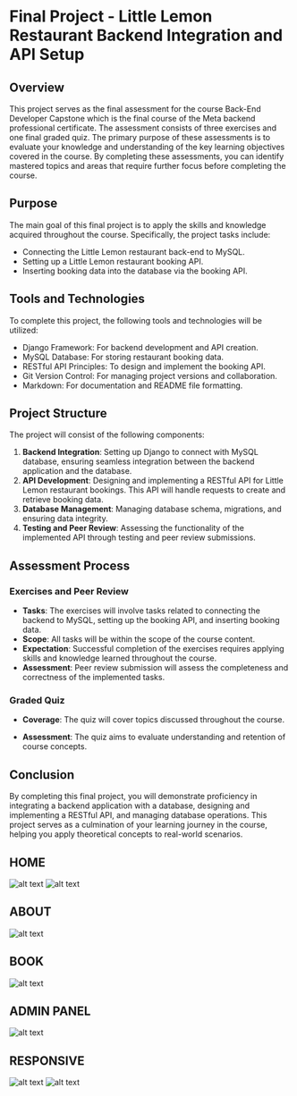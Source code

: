 # Final Project - Little Lemon Restaurant Backend Integration and API Setup

## Overview
This project serves as the final assessment for the course Back-End Developer Capstone which is the final course of the Meta backend professional certificate. The assessment consists of three exercises and one final graded quiz. The primary purpose of these assessments is to evaluate your knowledge and understanding of the key learning objectives covered in the course. By completing these assessments, you can identify mastered topics and areas that require further focus before completing the course.

## Purpose
The main goal of this final project is to apply the skills and knowledge acquired throughout the course. Specifically, the project tasks include:
- Connecting the Little Lemon restaurant back-end to MySQL.
- Setting up a Little Lemon restaurant booking API.
- Inserting booking data into the database via the booking API.

## Tools and Technologies
To complete this project, the following tools and technologies will be utilized:
- Django Framework: For backend development and API creation.
- MySQL Database: For storing restaurant booking data.
- RESTful API Principles: To design and implement the booking API.
- Git Version Control: For managing project versions and collaboration.
- Markdown: For documentation and README file formatting.

## Project Structure
The project will consist of the following components:
1. **Backend Integration**: Setting up Django to connect with MySQL database, ensuring seamless integration between the backend application and the database.
2. **API Development**: Designing and implementing a RESTful API for Little Lemon restaurant bookings. This API will handle requests to create and retrieve booking data.
3. **Database Management**: Managing database schema, migrations, and ensuring data integrity.
4. **Testing and Peer Review**: Assessing the functionality of the implemented API through testing and peer review submissions.

## Assessment Process
### Exercises and Peer Review
- **Tasks**: The exercises will involve tasks related to connecting the backend to MySQL, setting up the booking API, and inserting booking data.
- **Scope**: All tasks will be within the scope of the course content.
- **Expectation**: Successful completion of the exercises requires applying skills and knowledge learned throughout the course.
- **Assessment**: Peer review submission will assess the completeness and correctness of the implemented tasks.

### Graded Quiz
- **Coverage**: The quiz will cover topics discussed throughout the course.

- **Assessment**: The quiz aims to evaluate understanding and retention of course concepts.

## Conclusion
By completing this final project, you will demonstrate proficiency in integrating a backend application with a database, designing and implementing a RESTful API, and managing database operations. This project serves as a culmination of your learning journey in the course, helping you apply theoretical concepts to real-world scenarios.

## HOME
![alt text](image.png)
![alt text](image-1.png)

## ABOUT
![alt text](image-2.png)

## BOOK
![alt text](image-4.png)

## ADMIN PANEL
![alt text](image-5.png)

## RESPONSIVE
![alt text](image-6.png)
![alt text](image-7.png)
